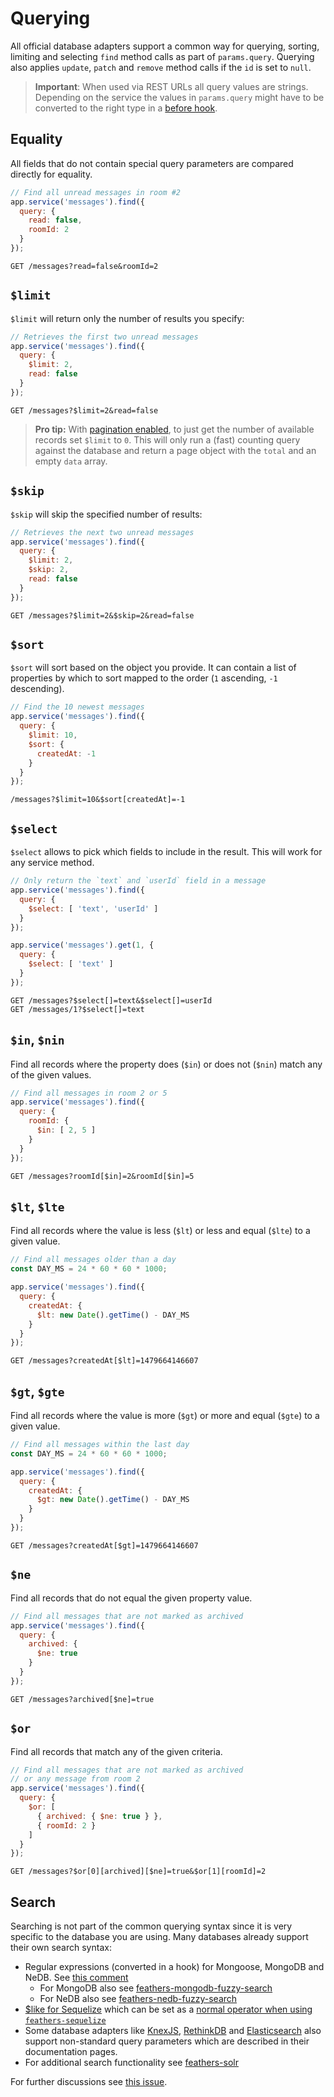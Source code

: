 # Querying

All official database adapters support a common way for querying, sorting, limiting and selecting `find` method calls as part of `params.query`. Querying also applies `update`, `patch` and `remove` method calls if the `id` is set to `null`.

> **Important**: When used via REST URLs all query values are strings. Depending on the service the values in `params.query` might have to be converted to the right type in a [before hook](../hooks.md).

## Equality

All fields that do not contain special query parameters are compared directly for equality.

```js
// Find all unread messages in room #2
app.service('messages').find({
  query: {
    read: false,
    roomId: 2
  }
});
```

```
GET /messages?read=false&roomId=2
```

## `$limit`

`$limit` will return only the number of results you specify:

```js
// Retrieves the first two unread messages
app.service('messages').find({
  query: {
    $limit: 2,
    read: false
  }
});
```

```
GET /messages?$limit=2&read=false
```

> **Pro tip:** With [pagination enabled](common.md#pagination), to just get the number of available records set `$limit` to `0`. This will only run a (fast) counting query against the database and return a page object with the `total` and an empty `data` array.

## `$skip`

`$skip` will skip the specified number of results:

```js
// Retrieves the next two unread messages
app.service('messages').find({
  query: {
    $limit: 2,
    $skip: 2,
    read: false
  }
});
```

```
GET /messages?$limit=2&$skip=2&read=false
```

## `$sort`

`$sort` will sort based on the object you provide. It can contain a list of properties by which to sort mapped to the order (`1` ascending, `-1` descending).


```js
// Find the 10 newest messages
app.service('messages').find({
  query: {
    $limit: 10,
    $sort: {
      createdAt: -1
    }
  }
});
```

```
/messages?$limit=10&$sort[createdAt]=-1
```

## `$select`

`$select` allows to pick which fields to include in the result. This will work for any service method.

```js
// Only return the `text` and `userId` field in a message
app.service('messages').find({
  query: {
    $select: [ 'text', 'userId' ]
  }
});

app.service('messages').get(1, {
  query: {
    $select: [ 'text' ]
  }
});
```

```
GET /messages?$select[]=text&$select[]=userId
GET /messages/1?$select[]=text
```

## `$in`, `$nin`

Find all records where the property does (`$in`) or does not (`$nin`) match any of the given values. 

```js
// Find all messages in room 2 or 5
app.service('messages').find({
  query: {
    roomId: {
      $in: [ 2, 5 ]
    }
  }
});
```

```
GET /messages?roomId[$in]=2&roomId[$in]=5
```

## `$lt`, `$lte`

Find all records where the value is less (`$lt`) or less and equal (`$lte`) to a given value. 

```js
// Find all messages older than a day
const DAY_MS = 24 * 60 * 60 * 1000;

app.service('messages').find({
  query: {
    createdAt: {
      $lt: new Date().getTime() - DAY_MS
    }
  }
});
```

```
GET /messages?createdAt[$lt]=1479664146607
```

## `$gt`, `$gte`

Find all records where the value is more (`$gt`) or more and equal (`$gte`) to a given value. 

```js
// Find all messages within the last day
const DAY_MS = 24 * 60 * 60 * 1000;

app.service('messages').find({
  query: {
    createdAt: {
      $gt: new Date().getTime() - DAY_MS
    }
  }
});
```

```
GET /messages?createdAt[$gt]=1479664146607
```

## `$ne`

Find all records that do not equal the given property value.

```js
// Find all messages that are not marked as archived
app.service('messages').find({
  query: {
    archived: {
      $ne: true
    }
  }
});
```

```
GET /messages?archived[$ne]=true
```

## `$or`

Find all records that match any of the given criteria.

```js
// Find all messages that are not marked as archived
// or any message from room 2
app.service('messages').find({
  query: {
    $or: [
      { archived: { $ne: true } },
      { roomId: 2 }
    ]
  }
});
```

```
GET /messages?$or[0][archived][$ne]=true&$or[1][roomId]=2
```

## Search

Searching is not part of the common querying syntax since it is very specific to the database you are using. Many databases already support their own search syntax:

- Regular expressions (converted in a hook) for Mongoose, MongoDB and NeDB. See [this comment](https://github.com/feathersjs/feathers/issues/334#issuecomment-234432108)
  - For MongoDB also see [feathers-mongodb-fuzzy-search](https://www.npmjs.com/package/feathers-mongodb-fuzzy-search)
  - For NeDB also see [feathers-nedb-fuzzy-search](https://www.npmjs.com/package/feathers-nedb-fuzzy-search)
- [$like for Sequelize](http://docs.sequelizejs.com/en/latest/docs/querying/) which can be set as a [normal operator when using `feathers-sequelize`](https://github.com/feathersjs-ecosystem/feathers-sequelize#operators)
- Some database adapters like [KnexJS](https://github.com/feathersjs-ecosystem/feathers-knex), [RethinkDB](https://github.com/feathersjs-ecosystem/feathers-rethinkdb) and [Elasticsearch](https://github.com/feathersjs-ecosystem/feathers-elasticsearch) also support non-standard query parameters which are described in their documentation pages.
- For additional search functionality see [feathers-solr](https://www.npmjs.com/package/feathers-solr)

For further discussions see [this issue](https://github.com/feathersjs/feathers/issues/334).
